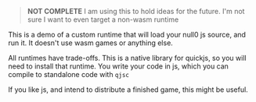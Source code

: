 > **NOT COMPLETE** I am using this to hold ideas for the future. I'm not sure I want to even target a non-wasm runtime

This is a demo of a custom runtime that will load your null0 js source, and run it. It doesn't use wasm games or anything else. 

All runtimes have trade-offs. This is a native library for quickjs, so you will need to install that runtime. You write your code in js, which you can compile to standalone code with `qjsc`

If you like js, and intend to distribute a finished game, this might be useful. 